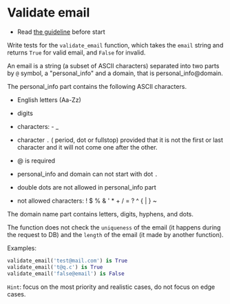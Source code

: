 # Validate email

- Read [the guideline](https://github.com/mate-academy/py-task-guideline/blob/main/README.md) before start

Write tests for the `validate_email` function, which takes the `email` string and returns `True` for valid email, and `False` for invalid.  

An email is a string (a subset of ASCII characters) separated into two parts by `@` symbol, a "personal_info" and a domain, that is personal_info@domain.  

The personal_info part contains the following ASCII characters.  

- English letters (Aa-Zz)
- digits
- characters: - _
- character `.` ( period, dot or fullstop) provided that it is not the first or last character and it will not come one after the other.
- @ is required

- personal_info and domain can not start with dot `.`
- double dots are not allowed in personal_info part
- not allowed characters: ! $ % & ' * + / = ? ^ { | } ~

The domain name part contains letters, digits, hyphens, and dots.

The function does not check the `uniqueness` of the email (it happens during the request to DB) and the `length` of the email (it made by another function).  

Examples:
```python
validate_email('test@mail.com') is True
validate_email('t@q.c') is True
validate_email('false@email') is False
```

`Hint`: focus on the most priority and realistic cases, do not focus on edge cases.  